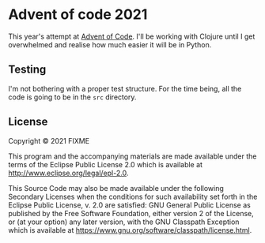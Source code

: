 # Advent of code 2021

This year's attempt at [Advent of Code](https://adventofcode.com/2021). I'll be working with Clojure until I get overwhelmed and realise how much easier it will be in Python.

## Testing

I'm not bothering with a proper test structure. For the time being, all the code is going to be in the `src` directory.

## License

Copyright © 2021 FIXME

This program and the accompanying materials are made available under the
terms of the Eclipse Public License 2.0 which is available at
http://www.eclipse.org/legal/epl-2.0.

This Source Code may also be made available under the following Secondary
Licenses when the conditions for such availability set forth in the Eclipse
Public License, v. 2.0 are satisfied: GNU General Public License as published by
the Free Software Foundation, either version 2 of the License, or (at your
option) any later version, with the GNU Classpath Exception which is available
at https://www.gnu.org/software/classpath/license.html.
